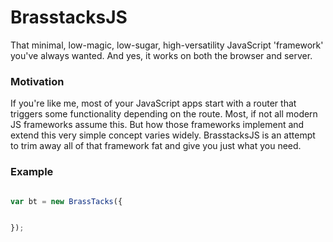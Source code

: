 # BrasstacksJS
That minimal, low-magic, low-sugar, high-versatility JavaScript 'framework' you've always wanted. And yes, it works on both the browser and server.

### Motivation

If you're like me, most of your JavaScript apps start with a router that triggers some functionality depending on the route. Most, if not all modern JS frameworks assume this. But how those frameworks implement and extend this very simple concept varies widely. BrasstacksJS is an attempt to trim away all of that framework fat and give you just what you need.

### Example

```javascript

var bt = new BrassTacks({


});